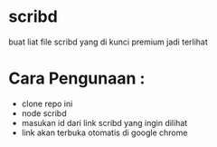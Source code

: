 # scribd
buat liat file scribd yang di kunci premium jadi terlihat

# Cara Pengunaan :
- clone repo ini
- node scribd
- masukan id dari link scribd yang ingin dilihat
- link akan terbuka otomatis di google chrome 
